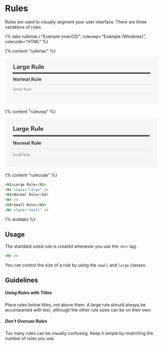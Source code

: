 # Rules

Rules are used to visually segment your user interface. There are three variations of rules.

{% tabs rulemac="Example (macOS)", ruleuwp="Example (Windows)", rulecode="HTML" %}

{% content "rulemac" %}

![macOS Rules](assets/macOS%20Rules.png)

{% content "ruleuwp" %}

![Windows Rules](assets/Windows%20Rules.png)

{% content "rulecode" %}

```html
<h1>Large Rule</h1>
<hr class="large" />
<h2>Normal Rule</h2>
<hr />
<h3>Small Rule</h3>
<hr class="small" />
```

{% endtabs %}

## Usage

The standard sized rule is created whenever you use the `<hr>` tag:

```html
<hr />
```

You can control the size of a rule by using the `small` and `large` classes.

## Guidelines

##### Using Rules with Titles

Place rules _below_ titles, not above them. A large rule should always be accompanied with text, although the other rule sizes can be on their own.

##### Don't Overuse Rules

Too many rules can be visually confusing. Keep it simple by restricting the number of rules you use.